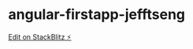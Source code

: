 # angular-firstapp-jefftseng

[Edit on StackBlitz ⚡️](https://stackblitz.com/edit/angular-firstapp-jefftseng)